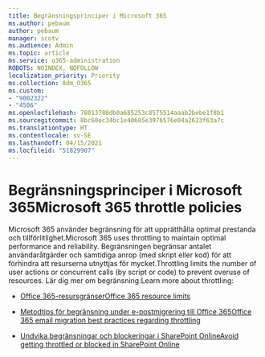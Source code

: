 ```yaml
---
title: Begränsningsprinciper i Microsoft 365
ms.author: pebaum
author: pebaum
manager: scotv
ms.audience: Admin
ms.topic: article
ms.service: o365-administration
ROBOTS: NOINDEX, NOFOLLOW
localization_priority: Priority
ms.collection: Adm_O365
ms.custom:
- "9002322"
- "4506"
ms.openlocfilehash: 78013788db0a685253c8575514aaab2bebe1f8b1
ms.sourcegitcommit: 8bc60ec34bc1e40685e3976576e04a2623f63a7c
ms.translationtype: HT
ms.contentlocale: sv-SE
ms.lasthandoff: 04/15/2021
ms.locfileid: "51829907"
---
```

# <a name="microsoft-365-throttle-policies"></a><span data-ttu-id="7801e-102">Begränsningsprinciper i Microsoft 365</span><span class="sxs-lookup"><span data-stu-id="7801e-102">Microsoft 365 throttle policies</span></span>

<span data-ttu-id="7801e-103">Microsoft 365 använder begränsning för att upprätthålla optimal prestanda och tillförlitlighet.</span><span class="sxs-lookup"><span data-stu-id="7801e-103">Microsoft 365 uses throttling to maintain optimal performance and reliability.</span></span> <span data-ttu-id="7801e-104">Begränsningen begränsar antalet användaråtgärder och samtidiga anrop (med skript eller kod) för att förhindra att resurserna utnyttjas för mycket.</span><span class="sxs-lookup"><span data-stu-id="7801e-104">Throttling limits the number of user actions or concurrent calls (by script or code) to prevent overuse of resources.</span></span> <span data-ttu-id="7801e-105">Lär dig mer om begränsning:</span><span class="sxs-lookup"><span data-stu-id="7801e-105">Learn more about throttling:</span></span>

- [<span data-ttu-id="7801e-106">Office 365-resursgränser</span><span class="sxs-lookup"><span data-stu-id="7801e-106">Office 365 resource limits</span></span>](https://docs.microsoft.com/office365/Enterprise/office-365-resource-limits)

- [<span data-ttu-id="7801e-107">Metodtips för begränsning under e-postmigrering till Office 365</span><span class="sxs-lookup"><span data-stu-id="7801e-107">Office 365 email migration best practices regarding throttling</span></span>](https://docs.microsoft.com/exchange/mailbox-migration/office-365-migration-best-practices#office-365-throttling)

- [<span data-ttu-id="7801e-108">Undvika begränsningar och blockeringar i SharePoint Online</span><span class="sxs-lookup"><span data-stu-id="7801e-108">Avoid getting throttled or blocked in SharePoint Online</span></span>](https://docs.microsoft.com/sharepoint/dev/general-development/how-to-avoid-getting-throttled-or-blocked-in-sharepoint-online)
